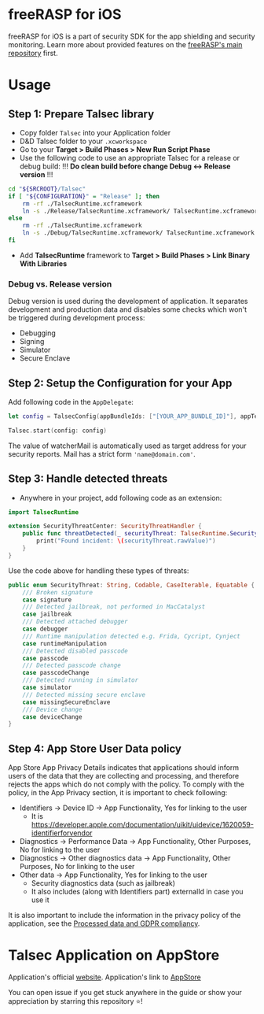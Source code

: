 
# freeRASP for iOS

freeRASP for iOS is a part of security SDK for the app shielding and security monitoring. Learn more about provided features on the [freeRASP's main repository](https://github.com/talsec/Free-RASP-Community) first.

# Usage

## Step 1: Prepare Talsec library

- Copy folder `Talsec` into your Application folder
- D&D Talsec folder to your `.xcworkspace`
- Go to your **Target > Build Phases > New Run Script Phase**
- Use the following code to use an appropriate Talsec for a release or debug build:
!!! **Do clean build before change Debug <-> Release version** !!!
```sh
cd "${SRCROOT}/Talsec"
if [ "${CONFIGURATION}" = "Release" ]; then
	rm -rf ./TalsecRuntime.xcframework
	ln -s ./Release/TalsecRuntime.xcframework/ TalsecRuntime.xcframework
else
	rm -rf ./TalsecRuntime.xcframework
	ln -s ./Debug/TalsecRuntime.xcframework/ TalsecRuntime.xcframework
fi
```
- Add **TalsecRuntime** framework to **Target > Build Phases > Link Binary With Libraries**

### Debug vs. Release version
Debug version is used during the development of application. It separates development and production data and disables some checks which won't be triggered during development process:
* Debugging
* Signing
* Simulator
* Secure Enclave

## Step 2: Setup the Configuration for your App
Add following code in the `AppDelegate`:
```swift
let config = TalsecConfig(appBundleIds: ["[YOUR_APP_BUNDLE_ID]"], appTeamId: "[YOUR TEAM ID]", watcherMailAddress: "[WATCHER EMAIL ADDRESS]")

Talsec.start(config: config)
```
The value of watcherMail is automatically used as target address for your security reports. Mail has a strict form `'name@domain.com'`.
## Step 3: Handle detected threats
- Anywhere in your project, add following code as an extension:
```swift
import TalsecRuntime

extension SecurityThreatCenter: SecurityThreatHandler {
	public func threatDetected(_ securityThreat: TalsecRuntime.SecurityThreat) {
		print("Found incident: \(securityThreat.rawValue)")
	}
}
```
Use the code above for handling these types of threats:
```swift
public enum SecurityThreat: String, Codable, CaseIterable, Equatable {
	/// Broken signature
	case signature
	/// Detected jailbreak, not performed in MacCatalyst
	case jailbreak
	/// Detected attached debugger
	case debugger
	/// Runtime manipulation detected e.g. Frida, Cycript, Cynject
	case runtimeManipulation
	/// Detected disabled passcode
	case passcode
	/// Detected passcode change
	case passcodeChange
	/// Detected running in simulator
	case simulator
	/// Detected missing secure enclave
	case missingSecureEnclave
	/// Device change
	case deviceChange
}
```

## Step 4: App Store User Data policy
App Store App Privacy Details indicates that applications should inform users of the data that they are collecting and processing, and therefore rejects the apps which do not comply with the policy. To comply with the policy, in the App Privacy section, it is important to check following:
* Identifiers -> Device ID -> App Functionality, Yes for linking to the user
	* It is https://developer.apple.com/documentation/uikit/uidevice/1620059-identifierforvendor
* Diagnostics -> Performance Data -> App Functionality, Other Purposes, No for linking to the user
* Diagnostics -> Other diagnostics data -> App Functionality, Other Purposes, No for linking to the user
* Other data -> App Functionality, Yes for linking to the user
	* Security diagnostics data (such as jailbreak)
	* It also includes (along with Identifiers part) externalId in case you use it

It is also important to include the information in the privacy policy of the application, see the [Processed data and GDPR compliancy](https://github.com/talsec/Free-RASP-Community#processed-data-and-gdpr-compliancy).

# Talsec Application on AppStore

Application's official [website](https://talsec.app).
Application's link to [AppStore](https://apps.apple.com/app/talsec-mobile-security/id1536892517)

You can open issue if you get stuck anywhere in the guide or show your appreciation by starring this repository ⭐!

